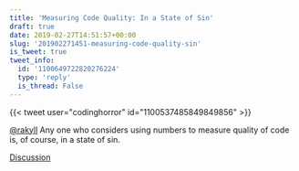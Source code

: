 ```yaml
---
title: 'Measuring Code Quality: In a State of Sin'
draft: true
date: 2019-02-27T14:51:57+00:00
slug: '201902271451-measuring-code-quality-sin'
is_tweet: true
tweet_info:
  id: '1100649722820276224'
  type: 'reply'
  is_thread: False
---
```




{{< tweet user="codinghorror" id="1100537485849849856" >}}

[@rakyll](https://x.com/rakyll) Any one who considers using numbers to measure quality of code is, of course, in a state of sin.

[Discussion](https://x.com/sytelus/status/1100649722820276224)
